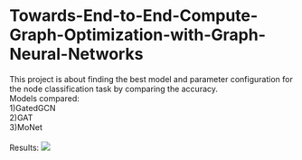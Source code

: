 # Towards-End-to-End-Compute-Graph-Optimization-with-Graph-Neural-Networks
This project is about finding the best model and parameter configuration for the node classification task by comparing the accuracy.<br/>
Models compared:<br/>
1)GatedGCN<br/>
2)GAT<br/>
3)MoNet<br/><br/>
Results:
![](Image/2.png)
